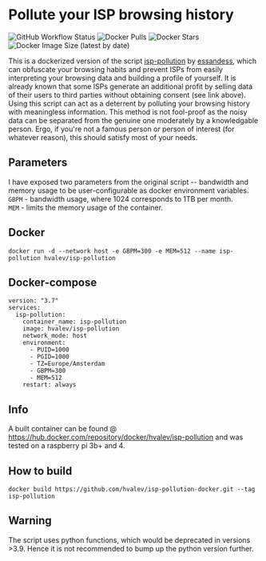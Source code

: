 # Pollute your ISP browsing history

![GitHub Workflow Status](https://img.shields.io/github/workflow/status/hvalev/isp-pollution-docker/ci)
![Docker Pulls](https://img.shields.io/docker/pulls/hvalev/isp-pollution)
![Docker Stars](https://img.shields.io/docker/stars/hvalev/isp-pollution)
![Docker Image Size (latest by date)](https://img.shields.io/docker/image-size/hvalev/isp-pollution)

This is a dockerized version of the script [isp-pollution](https://github.com/essandess/isp-data-pollution) by [essandess](https://github.com/essandess/), which can obfuscate your browsing habits and prevent ISPs from easily interpreting your browsing data and building a profile of yourself. It is already known that some ISPs generate an additional profit by selling data of their users to third parties without obtaining consent (see link above). Using this script can act as a deterrent by polluting your browsing history with meaningless information. This method is not fool-proof as the noisy data can be separated from the genuine one moderately by a knowledgable person. Ergo, if you're not a famous person or person of interest (for whatever reason), this should satisfy most of your needs. 

## Parameters
I have exposed two parameters from the original script -- bandwidth and memory usage to be user-configurable as docker environment variables. </br>
`GBPM` - bandwidth usage, where 1024 corresponds to 1TB per month. </br>
`MEM` - limits the memory usage of the container.

## Docker
```
docker run -d --network host -e GBPM=300 -e MEM=512 --name isp-pollution hvalev/isp-pollution
```
## Docker-compose

```
version: "3.7"
services:
  isp-pollution:
    container_name: isp-pollution
    image: hvalev/isp-pollution
    network_mode: host
    environment:
      - PUID=1000
      - PGID=1000
      - TZ=Europe/Amsterdam
      - GBPM=300
      - MEM=512
    restart: always
```

## Info
A built container can be found @ https://hub.docker.com/repository/docker/hvalev/isp-pollution and was tested on a raspberry pi 3b+ and 4.

## How to build
```
docker build https://github.com/hvalev/isp-pollution-docker.git --tag isp-pollution
```
## Warning
The script uses python functions, which would be deprecated in versions >3.9. Hence it is not recommended to bump up the python version further.

